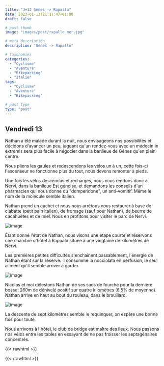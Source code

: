 ```yaml
---
title: "J+12 Gênes -> Rapallo"
date: 2023-01-13T21:17:47+01:00
draft: false

# post thumb
image: "images/post/rapallo_mer.jpg"

# meta description
description: "Gênes -> Rapallo"

# taxonomies
categories:
  - "Cyclisme" 
  - "Aventure" 
  - "Bikepacking"
  - "Italie"
tags:
  - "Cyclisme" 
  - "Aventure" 
  - "Bikepacking"

# post type
type: "post"
---
```


## Vendredi 13

Nathan a été malade durant la nuit, nous envisageons nos possibilités et décidons d'avancer un peu, jugeant qu'un rendez-vous avec un médecin in extremis sera plus facile à négocier dans la banlieue de Gênes qu'en plein centre.

Nous plions les gaules et redescendons les vélos un à un, cette fois-ci l'ascenseur ne fonctionne plus du tout, nous devons remonter à pieds. 

Une fois les vélos descendus et rechargés, nous nous rendons donc à Nervi, dans la banlieue Est génoise, et demandons les conseils d'un pharmacien qui nous donne du "domperidone", un anti-vomitif. Même le nom de la molécule semble italien.

Nathan prend un cachet et nous nous arrêtons nous restaurer à base de ciabatte (petit pain italien), de fromage (sauf pour Nathan), de beurre de cacahuètes et de miel. Nous en profitons pour visiter le parc de Nervi. 

![image](../../images/post/rapallo_parc.jpg)

Étant donné l'état de Nathan, nous visons une étape courte et réservons une chambre d'hôtel à Rappalo située à une vingtaine de kilomètres de Nervi. 

Les premières petites difficultés s'enchaînent passablement, l'énergie de Nathan étant sur la réserve. Il consomme la nocciolata en perfusion, le seul aliment qu'il semble arriver à garder. 

![image](../../images/post/rapallo_nathan.jpg)

Nicolas et moi délestons Nathan de ses sacs de fourche pour la dernière bosse: 260m de dénivelé positif sur quatre kilomètres (6.5% de moyenne). Nathan arrive en haut au bout du rouleau, dans le brouillard. 

![image](../../images/post/rapallo_brouillard.jpg)

La descente de sept kilomètres semble le requinquer, on espère une bonne fois pour toute.

Nous arrivons à l'hôtel, le club de bridge est maître des lieux. Nous passons nos vélos entre les tables en essayant de ne pas froisser les septagénaires concentrés.

{{< rawhtml >}} 
<div class="strava-embed-placeholder" data-embed-type="activity" data-embed-id="8386687128"></div><script src="https://strava-embeds.com/embed.js"></script>
{{< /rawhtml >}}

